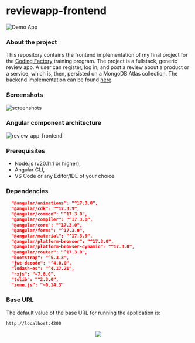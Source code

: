 # reviewapp-frontend
![Demo App](https://img.shields.io/badge/demo_app-blue)

### About the project
This repository contains the frontend implementation of my final project for the [Coding Factory](https://codingfactory.aueb.gr/) training program. The project is a fullstack, generic review app. A user can register, log in, and post a review about a product or a service, which is, then, persisted on a MongoDB Atlas collection. The backend implementation can be found [here](https://github.com/geozi/review-app).


### Screenshots


![screenshots](https://github.com/geozi/reviewapp-frontend/assets/153010644/ba72fc1b-879f-49d6-8ed7-48265ce8db50)


### Angular component architecture

![review_app_frontend](https://github.com/geozi/reviewapp-frontend/assets/153010644/f3e6f98c-74a6-4d21-bbf6-0647ad7699de)


### Prerequisites

* Node.js (v20.11.1 or higher),
* Angular CLI,
* VS Code or any Editor/IDE of your choice


### Dependencies

```json
  "@angular/animations": "^17.3.0",
  "@angular/cdk": "^17.3.9",
  "@angular/common": "^17.3.0",
  "@angular/compiler": "^17.3.0",
  "@angular/core": "^17.3.0",
  "@angular/forms": "^17.3.0",
  "@angular/material": "^17.3.9",
  "@angular/platform-browser": "^17.3.0",
  "@angular/platform-browser-dynamic": "^17.3.0",
  "@angular/router": "^17.3.0",
  "bootstrap": "^5.3.3",
  "jwt-decode": "^4.0.0",
  "lodash-es": "^4.17.21",
  "rxjs": "~7.8.0",
  "tslib": "^2.3.0",
  "zone.js": "~0.14.3"
```

### Base URL

The default value of the base URL for running the application is:

```
http://localhost:4200
```

<p align="center">
  <a href="https://skillicons.dev">
    <img src="https://skillicons.dev/icons?i=typescript,angular,vscode&theme=light"/>
  </a>
</p>
